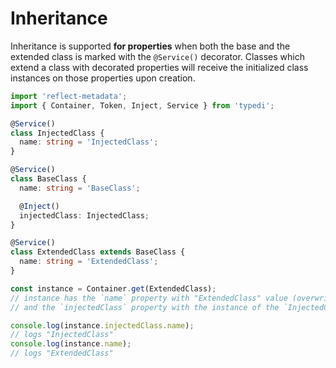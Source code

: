 # Inheritance

Inheritance is supported **for properties** when both the base and the extended class is marked with the `@Service()` decorator.
Classes which extend a class with decorated properties will receive the initialized class instances on those properties upon creation.

```ts
import 'reflect-metadata';
import { Container, Token, Inject, Service } from 'typedi';

@Service()
class InjectedClass {
  name: string = 'InjectedClass';
}

@Service()
class BaseClass {
  name: string = 'BaseClass';

  @Inject()
  injectedClass: InjectedClass;
}

@Service()
class ExtendedClass extends BaseClass {
  name: string = 'ExtendedClass';
}

const instance = Container.get(ExtendedClass);
// instance has the `name` property with "ExtendedClass" value (overwritten the base class)
// and the `injectedClass` property with the instance of the `InjectedClass` class

console.log(instance.injectedClass.name);
// logs "InjectedClass"
console.log(instance.name);
// logs "ExtendedClass"
```
